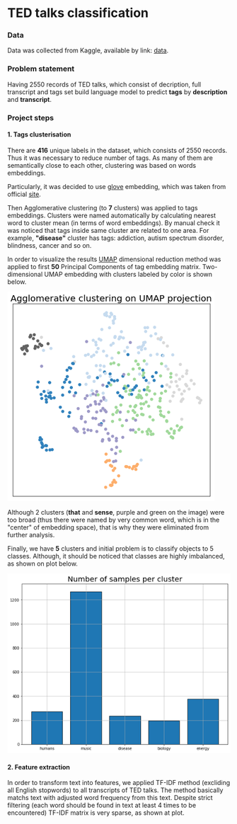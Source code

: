 # TED talks classification

### Data
Data was collected from Kaggle, available by link: [data](https://www.kaggle.com/rounakbanik/ted-talks).

### Problem statement
Having 2550 records of TED talks, which consist of decription, full transcript and tags set build language model to predict 
**tags** by **description** and **transcript**.

### Project steps

#### 1. Tags clusterisation
There are **416** unique labels in the dataset, which consists of 2550 records. 
Thus it was necessary to reduce number of tags. As many of them are semantically close to each other, 
clustering was based on words embeddings.

Particularly, it was decided to use [glove](http://nlp.stanford.edu/data/glove.6B.zip) embedding,
which was taken from official [site](https://nlp.stanford.edu/projects/glove/).

Then Agglomerative clustering (to **7** clusters) was applied to tags embeddings. Clusters were named automatically by calculating nearest word to cluster mean (in terms of word embeddings). By manual check it was noticed that tags inside same cluster are related to one area. For example, __"disease"__ cluster has tags: addiction, autism spectrum disorder, blindness, cancer and so on.

In order to visualize the results [UMAP](https://arxiv.org/abs/1802.03426) dimensional reduction method was applied
to first **50** Principal Components of tag embedding matrix. Two-dimensional UMAP embedding with clusters labeled by color is shown below.

![clustering image](img/clustering.png)

Although 2 clusters (__that__ and __sense__, purple and green on the image) were too broad (thus there were named by very common word, which is in the "center" of embedding space), that is why they were eliminated from further analysis. 

Finally, we have **5** clusters and initial problem is to classify objects to 5 classes. Although, it should be noticed that classes are highly imbalanced, as shown on plot below.

![cluster balance](img/clustering_count.png)

#### 2. Feature extraction

In order to transform text into features, we applied TF-IDF method (excliding all English stopwords) 
to all transcripts of TED talks. The method basically matchs text with adjusted word frequency from this text. 
Despite strict filtering (each word should be found in text at least 4 times to be encountered) TF-IDF matrix is very sparse, as shown at plot.


